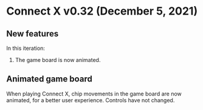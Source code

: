 # Connect X v0.32 (December 5, 2021)

## New features

In this iteration:

1. The game board is now animated.


## Animated game board

When playing Connect X, chip movements in the game board are now
animated, for a better user experience. Controls have not changed.
